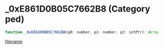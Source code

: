 # _0xE861D0B05C7662B8 (Category ped)

```js
function _0xE861D0B05C7662B8(p0: number, p1: number, p2: intPtr): Array
```

[filename](_0xE861D0B05C7662B8_m.md ':include')